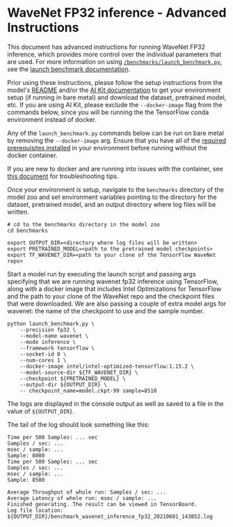 <!--- 0. Title -->
<!-- This document is auto-generated using markdown fragments and the model-builder -->
<!-- To make changes to this doc, please change the fragments instead of modifying this doc directly -->
# WaveNet FP32 inference - Advanced Instructions

<!-- 10. Description -->
This document has advanced instructions for running WaveNet FP32
inference, which provides more control over the individual parameters that
are used. For more information on using [`/benchmarks/launch_benchmark.py`](/benchmarks/launch_benchmark.py),
see the [launch benchmark documentation](/docs/general/tensorflow/LaunchBenchmark.md).

Prior using these instructions, please follow the setup instructions from
the model's [README](README.md) and/or the
[AI Kit documentation](/docs/general/tensorflow/AIKit.md) to get your environment
setup (if running in bare metal) and download the dataset, pretrained model, etc.
If you are using AI Kit, please exclude the `--docker-image` flag from the
commands below, since you will be running the the TensorFlow conda environment
instead of docker.

<!-- 55. Docker arg -->
Any of the `launch_benchmark.py` commands below can be run on bare metal by
removing the `--docker-image` arg. Ensure that you have all of the
[required prerequisites installed](README.md#run-the-model) in your environment
before running without the docker container.

If you are new to docker and are running into issues with the container,
see [this document](/docs/general/docker.md) for troubleshooting tips.

<!-- 50. Launch benchmark instructions -->
Once your environment is setup, navigate to the `benchmarks` directory of
the model zoo and set environment variables pointing to the directory for the
dataset, pretrained model, and an output directory where log
files will be written.

```
# cd to the benchmarks directory in the model zoo
cd benchmarks

export OUTPUT_DIR=<directory where log files will be written>
export PRETRAINED_MODEL=<path to the pretrained model checkpoints>
export TF_WAVENET_DIR=<path to your clone of the TensorFlow WaveNet repo>
```

Start a model run by executing the launch script and passing args
specifying that we are running wavenet fp32 inference using TensorFlow,
along with a docker image that includes Intel Optimizations for TensorFlow
and the path to your clone of the WaveNet repo and the checkpoint
files that were downloaded.  We are also passing a couple of extra model args
for wavenet: the name of the checkpoint to use and the sample number.

```
python launch_benchmark.py \
    --precision fp32 \
    --model-name wavenet \
    --mode inference \
    --framework tensorflow \
    --socket-id 0 \
    --num-cores 1 \
    --docker-image intel/intel-optimized-tensorflow:1.15.2 \
    --model-source-dir ${TF_WAVENET_DIR} \
    --checkpoint ${PRETRAINED_MODEL} \
    --output-dir ${OUTPUT_DIR} \
    -- checkpoint_name=model.ckpt-99 sample=8510
```

The logs are displayed in the console output as well as saved to a
file in the value of `${OUTPUT_DIR}`.

The tail of the log should look something like this:
```
Time per 500 Samples: ... sec
Samples / sec: ...
msec / sample: ...
Sample: 8000
Time per 500 Samples: ... sec
Samples / sec: ...
msec / sample: ...
Sample: 8500

Average Throughput of whole run: Samples / sec: ...
Average Latency of whole run: msec / sample: ...
Finished generating. The result can be viewed in TensorBoard.
Log file location: ${OUTPUT_DIR}/benchmark_wavenet_inference_fp32_20210601_143852.log
```

